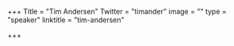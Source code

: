 +++
Title = "Tim Andersen"
Twitter = "timander"
image = ""
type = "speaker"
linktitle = "tim-andersen"

+++


